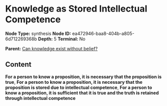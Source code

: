 # Knowledge as Stored Intellectual Competence

**Node Type:** synthesis
**Node ID:** ea472946-baa8-404b-a805-6d712269368b
**Depth:** 5
**Terminal:** No

**Parent:** [Can knowledge exist without belief?](can-knowledge-exist-without-belief-antithesis-6d194e4a-984b-4554-bfdc-34ba51125417.md)

## Content

**For a person to know a proposition, it is necessary that the proposition is true**, **For a person to know a proposition, it is necessary that the proposition is stored due to intellectual competence**, **For a person to know a proposition, it is sufficient that it is true and the truth is retained through intellectual competence**
